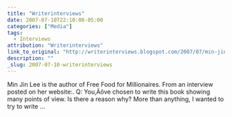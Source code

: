 ```yaml
---
title: "Writerinterviews"
date: 2007-07-10T22:10:00-05:00
categories: ["Media"]
tags:
  - Interviews
attribution: "Writerinterviews"
link_to_original: "http://writerinterviews.blogspot.com/2007/07/min-jin-lee.html"
description: ""
_slug: 2007-07-10-writerinterviews
---
```


Min Jin Lee is the author of Free Food for Millionaires. From an interview posted on her website:. Q: You‚Äôve chosen to write this book showing many points of view. Is there a reason why? More than anything, I wanted to try to write ...
